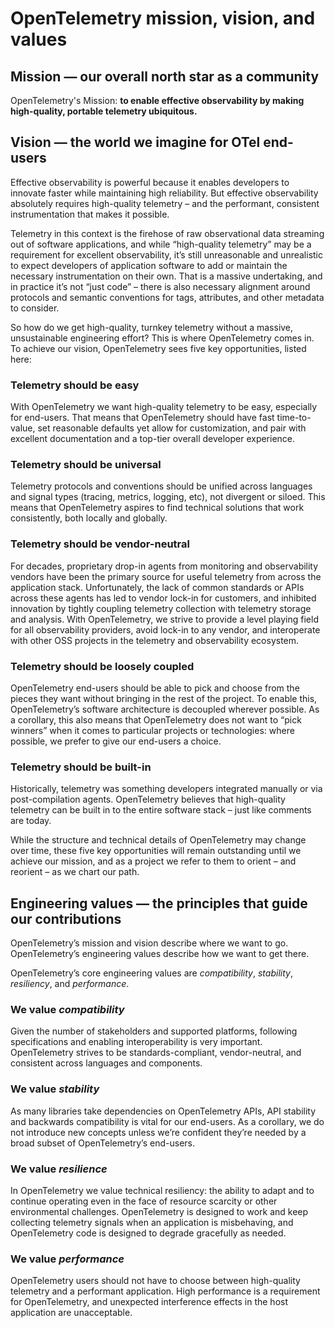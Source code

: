 <!--- Hugo front matter used to generate the website version of this page:
linkTitle: Mission, vision, and values
aliases: [/mission]
github_repo: &repo https://github.com/open-telemetry/community
github_subdir: ''
path_base_for_github_subdir:
  from: content/en/community/mission\.md
  to: mission-vision-values.md
github_project_repo: *repo
weight: -10
--->

# OpenTelemetry mission, vision, and values

## Mission &mdash; our overall north star as a community

OpenTelemetry's Mission: **to enable effective observability by making
high-quality, portable telemetry ubiquitous.**

## Vision &mdash; the world we imagine for OTel end-users

Effective observability is powerful because it enables developers to innovate
faster while maintaining high reliability. But effective observability
absolutely requires high-quality telemetry – and the performant, consistent
instrumentation that makes it possible.

Telemetry in this context is the firehose of raw observational data streaming
out of software applications, and while “high-quality telemetry” may be a
requirement for excellent observability, it’s still unreasonable and unrealistic
to expect developers of application software to add or maintain the necessary
instrumentation on their own. That is a massive undertaking, and in practice
it’s not “just code” – there is also necessary alignment around protocols and
semantic conventions for tags, attributes, and other metadata to consider.

So how do we get high-quality, turnkey telemetry without a massive,
unsustainable engineering effort? This is where OpenTelemetry comes in. To
achieve our vision, OpenTelemetry sees five key opportunities, listed here:

### Telemetry should be easy

With OpenTelemetry we want high-quality telemetry to be easy, especially for
end-users. That means that OpenTelemetry should have fast time-to-value, set
reasonable defaults yet allow for customization, and pair with excellent
documentation and a top-tier overall developer experience.

### Telemetry should be universal

Telemetry protocols and conventions should be unified across languages and
signal types (tracing, metrics, logging, etc), not divergent or siloed. This
means that OpenTelemetry aspires to find technical solutions that work
consistently, both locally and globally.

### Telemetry should be vendor-neutral

For decades, proprietary drop-in agents from monitoring and observability
vendors have been the primary source for useful telemetry from across the
application stack. Unfortunately, the lack of common standards or APIs across
these agents has led to vendor lock-in for customers, and inhibited innovation
by tightly coupling telemetry collection with telemetry storage and analysis.
With OpenTelemetry, we strive to provide a level playing field for all
observability providers, avoid lock-in to any vendor, and interoperate with
other OSS projects in the telemetry and observability ecosystem.

### Telemetry should be loosely coupled

OpenTelemetry end-users should be able to pick and choose from the pieces they
want without bringing in the rest of the project. To enable this,
OpenTelemetry’s software architecture is decoupled wherever possible. As a
corollary, this also means that OpenTelemetry does not want to “pick winners”
when it comes to particular projects or technologies: where possible, we prefer
to give our end-users a choice.

### Telemetry should be built-in

Historically, telemetry was something developers integrated manually or via
post-compilation agents. OpenTelemetry believes that high-quality telemetry can
be built in to the entire software stack – just like comments are today.

While the structure and technical details of OpenTelemetry may change over time,
these five key opportunities will remain outstanding until we achieve our
mission, and as a project we refer to them to orient – and reorient – as we
chart our path.

## Engineering values &mdash; the principles that guide our contributions

OpenTelemetry’s mission and vision describe where we want to go. OpenTelemetry’s
engineering values describe how we want to get there.

OpenTelemetry’s core engineering values are _compatibility_, _stability_,
_resiliency_, and _performance_.

### We value _compatibility_

Given the number of stakeholders and supported platforms, following
specifications and enabling interoperability is very important. OpenTelemetry
strives to be standards-compliant, vendor-neutral, and consistent across
languages and components.

### We value _stability_

As many libraries take dependencies on OpenTelemetry APIs, API stability and
backwards compatibility is vital for our end-users. As a corollary, we do not
introduce new concepts unless we’re confident they’re needed by a broad subset
of OpenTelemetry’s end-users.

### We value _resilience_

In OpenTelemetry we value technical resiliency: the ability to adapt and to
continue operating even in the face of resource scarcity or other environmental
challenges. OpenTelemetry is designed to work and keep collecting telemetry
signals when an application is misbehaving, and OpenTelemetry code is designed
to degrade gracefully as needed.

### We value _performance_

OpenTelemetry users should not have to choose between high-quality telemetry and
a performant application. High performance is a requirement for OpenTelemetry,
and unexpected interference effects in the host application are unacceptable.
